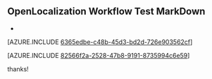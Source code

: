 ## OpenLocalization Workflow Test MarkDown
* 

[AZURE.INCLUDE [6365edbe-c48b-45d3-bd2d-726e903562cf](calleeMd1.md)]



[AZURE.INCLUDE [82566f2a-2528-47b8-9191-8735994c6e59](calleeMd2.md)]

 
thanks!